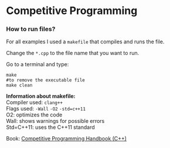# Competitive Programming  

### How to run files?  

For all examples I used a `makefile` that compiles and runs the file.  

Change the `*.cpp` to the file name that you want to run.  

Go to a terminal and type: 

```
make 
#to remove the executable file
make clean
```  
**Information about makefile:**  
Compiler used: `clang++`   
Flags used: `-Wall` `-O2` `-std=c++11`  
O2: optimizes the code  
Wall: shows warnings for possible errors  
Std=C++11: uses the C++11 standard  

Book: [Competitive Programming Handbook (C++)](https://cses.fi/book/index.php)  
